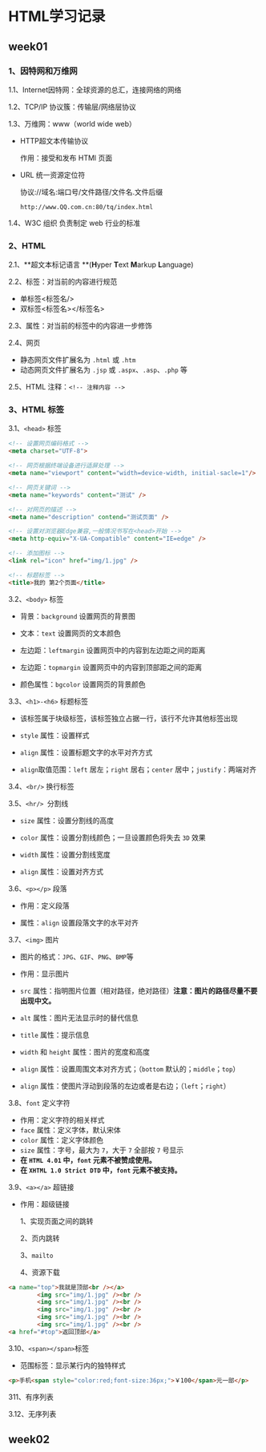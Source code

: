 # HTML学习记录

## week01

### 1、因特网和万维网

1.1、Internet因特网：全球资源的总汇，连接网络的网络

1.2、TCP/IP 协议簇：传输层/网络层协议

1.3、万维网：www（world wide web）

* HTTP超文本传输协议

  作用：接受和发布 HTMl 页面

* URL 统一资源定位符

  协议://域名:端口号/文件路径/文件名.文件后缀

  `http://www.QQ.com.cn:80/tq/index.html`

1.4、W3C 组织  负责制定 web 行业的标准

### 2、HTML 

2.1、**超文本标记语言 **(**H**yper **T**ext **M**arkup **L**anguage)

2.2、标签：对当前的内容进行规范

* 单标签<标签名/>
* 双标签<标签名></标签名>

2.3、属性：对当前的标签中的内容进一步修饰

2.4、网页

* 静态网页文件扩展名为 `.html` 或 `.htm`
* 动态网页文件扩展名为 `.jsp` 或 `.aspx`、`.asp`、`.php` 等

2.5、HTML 注释：`<!-- 注释内容 -->`

### 3、HTML 标签

3.1、`<head>` 标签



~~~~html
<!-- 设置网页编码格式 -->
<meta charset="UTF-8">

<!-- 网页根据终端设备进行适屏处理 -->
<meta name="viewport" content="width=device-width, initial-sacle=1"/>

<!-- 网页关键词 -->
<meta name="keywords" content="测试" />

<!-- 对网页的描述 -->
<meta name="description" contend="测试页面" />

<!-- 设置对浏览器Edge兼容,一般情况书写在<head>开始 -->
<meta http-equiv="X-UA-Compatible" content="IE=edge" />

<!-- 添加图标 -->
<link rel="icon" href="img/1.jpg" />

<!-- 标题标签 -->
<title>我的 第2个页面</title>
~~~~



3.2、`<body>` 标签

* 背景：`background` 设置网页的背景图

* 文本：`text` 设置网页的文本颜色

* 左边距：`leftmargin` 设置网页中的内容到左边距之间的距离

* 左边距：`topmargin` 设置网页中的内容到顶部距之间的距离

* 颜色属性：`bgcolor` 设置网页的背景颜色

3.3、`<h1>-<h6>` 标题标签

* 该标签属于块级标签，该标签独立占据一行，该行不允许其他标签出现

* `style` 属性：设置样式

* `align` 属性：设置标题文字的水平对齐方式

* `align`取值范围：`left` 居左；`right` 居右；`center` 居中；`justify`：两端对齐



3.4、`<br/>` 换行标签



3.5、`<hr/> `分割线

* `size` 属性：设置分割线的高度

* `color` 属性：设置分割线颜色；一旦设置颜色将失去 `3D` 效果

* `width` 属性：设置分割线宽度

* `align` 属性：设置对齐方式



3.6、`<p></p>` 段落

* 作用：定义段落

* 属性：`align` 设置段落文字的水平对齐



3.7、`<img>` 图片

* 图片的格式：`JPG`、`GIF`、`PNG`、`BMP`等

* 作用：显示图片

* `src` 属性：指明图片位置（相对路径，绝对路径）**注意：图片的路径尽量不要出现中文。**

* `alt` 属性：图片无法显示时的替代信息
* `title` 属性：提示信息
* `width` 和 `height` 属性：图片的宽度和高度
* `align` 属性：设置周围文本对齐方式；（`bottom` 默认的；`middle`；`top`）
* `align` 属性：使图片浮动到段落的左边或者是右边；（`left`；`right`）



3.8、`font` 定义字符

* 作用：定义字符的相关样式
* `face` 属性：定义字体，默认宋体
* `color` 属性：定义字体颜色
* `size` 属性：字号，最大为 `7`，大于 `7` 全部按 `7` 号显示
* **在 `HTML 4.01` 中，`font` 元素不被赞成使用。**
* **在 `XHTML 1.0 Strict DTD` 中，`font` 元素不被支持。**



3.9、`<a></a>` 超链接

* 作用：超级链接

  1、实现页面之间的跳转

  2、页内跳转

  3、`mailto`

  4、资源下载

~~~html
<a name="top">我就是顶部<br /></a>
		<img src="img/1.jpg" /><br />
		<img src="img/1.jpg" /><br />
		<img src="img/1.jpg" /><br />
		<img src="img/1.jpg" /><br />
		<img src="img/1.jpg" /><br />
<a href="#top">返回顶部</a>
~~~



3.10、`<span></span>`标签

* 范围标签：显示某行内的独特样式

~~~html
<p>手机<span style="color:red;font-size:36px;">￥100</span>元一部</p>
~~~



311、有序列表



3.12、无序列表





## week02


